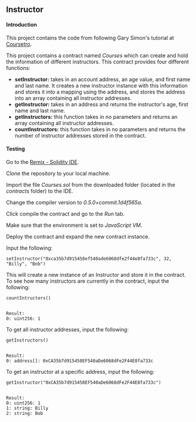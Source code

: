 ## Instructor
#### Introduction

This project contains the code from following Gary Simon's tutorial at [Coursetro](https://coursetro.com/posts/code/102/Solidity-Mappings-&-Structs-Tutorial).

This project contains a contract named *Courses* which can create and hold the information of different instructors. This contract provides four different functions:

- **setInstructor:** takes in an account address, an age value, and first name and last name. It creates a new instructor instance with this information and stores it into a mapping using the address, and stores the address into an array containing all instructor addresses.
- **getInstructor:** takes in an address and returns the instructor's age, first name and last name.
- **getInstructors:** this function takes in no parameters and returns an array containing all instructor addresses.
- **countInstructors:** this function takes in no parameters and returns the number of instructor addresses stored in the contract.

#### Testing

Go to the [Remix - Solidity IDE](https://remix.ethereum.org).

Clone the repository to your local machine.

Import the file *Courses.sol* from the downloaded folder (located in the *contracts* folder) to the IDE.

Change the compiler version to *0.5.0+commit.1d4f565a*.

Click compile the contract and go to the *Run* tab.

Make sure that the environment is set to *JavaScript VM*.

Deploy the contract and expand the new contract instance.

Input the following:

	setInstructor("0xca35b7d915458ef540ade6068dfe2f44e8fa733c", 32, "Billy", "Bob")

This will create a new instance of an Instructor and store it in the contract. To see how many instructors are currently in the contract, input the following:

	countIntructors()
    
    
    Result:
	0: uint256: 1


To get all instructor addresses, input the following:

	getInstructors()


	Result:
	0: address[]: 0xCA35b7d915458EF540aDe6068dFe2F44E8fa733c

To get an instructor at a specific address, input the following:

	getInstructor("0xCA35b7d915458EF540aDe6068dFe2F44E8fa733c")
    
    
    Result:
    0: uint256: 1
	1: string: Billy
	2: string: Bob

